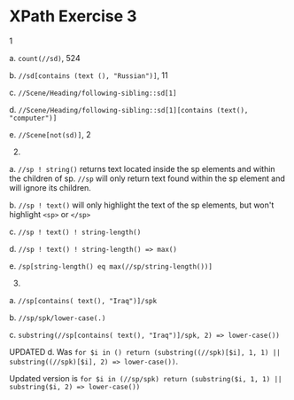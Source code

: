 # XPath Exercise 3

1

a. `count(//sd)`, 524 
    
b. `//sd[contains (text (), "Russian")]`, 11

c. `//Scene/Heading/following-sibling::sd[1]`

d. `//Scene/Heading/following-sibling::sd[1][contains (text(), "computer")]`

e. `//Scene[not(sd)]`, 2 

2.

a. `//sp ! string()` returns text located inside the sp elements and within the children of sp. `//sp` will only return text found within the sp element and will ignore its children.

b. `//sp ! text()` will only highlight the text of the sp elements, but won't highlight `<sp>` or `</sp>`

c. `//sp ! text() ! string-length()`

d. `//sp ! text() ! string-length() => max()`

e. `/sp[string-length() eq max(//sp/string-length())]`

3.

a. `//sp[contains( text(), "Iraq")]/spk`

b. `//sp/spk/lower-case(.)`

c. `substring(//sp[contains( text(), "Iraq")]/spk, 2) => lower-case())`

UPDATED d. Was `for $i in () return (substring((//spk)[$i], 1, 1) || substring((//spk)[$i], 2) => lower-case())`. 

Updated version is `for $i in (//sp/spk) return (substring($i, 1, 1) || substring($i, 2) => lower-case())`